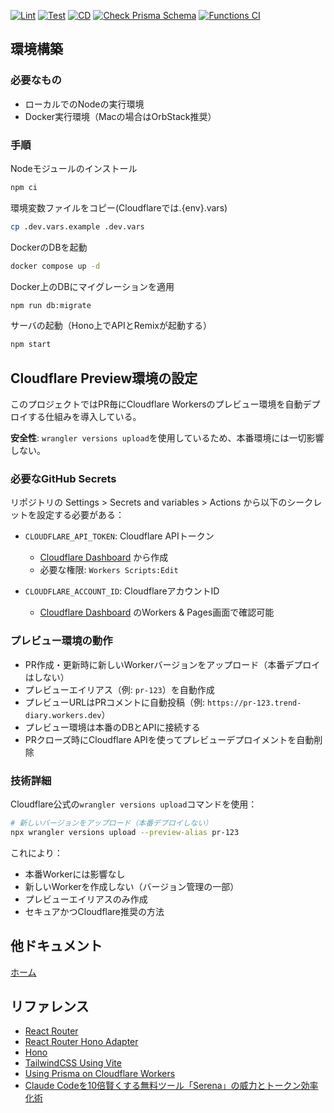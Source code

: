 [![Lint](https://github.com/Geek-Teck-Mentors/trend_diary/actions/workflows/lint.yaml/badge.svg)](https://github.com/Geek-Teck-Mentors/trend_diary/actions/workflows/lint.yaml)
[![Test](https://github.com/Geek-Teck-Mentors/trend_diary/actions/workflows/test.yaml/badge.svg?branch=main)](https://github.com/Geek-Teck-Mentors/trend_diary/actions/workflows/test.yaml)
[![CD](https://github.com/Geek-Teck-Mentors/trend_diary/actions/workflows/cd.yaml/badge.svg)](https://github.com/Geek-Teck-Mentors/trend_diary/actions/workflows/cd.yaml)
[![Check Prisma Schema](https://github.com/Geek-Teck-Mentors/trend_diary/actions/workflows/check_prisma.yaml/badge.svg)](https://github.com/Geek-Teck-Mentors/trend_diary/actions/workflows/check_prisma.yaml)
[![Functions CI](https://github.com/Geek-Teck-Mentors/trend_diary/actions/workflows/functions_ci.yaml/badge.svg)](https://github.com/Geek-Teck-Mentors/trend_diary/actions/workflows/functions_ci.yaml)

## 環境構築

### 必要なもの

- ローカルでのNodeの実行環境
- Docker実行環境（Macの場合はOrbStack推奨）

### 手順

Nodeモジュールのインストール

```sh
npm ci
```

環境変数ファイルをコピー(Cloudflareでは.{env}.vars)
```sh
cp .dev.vars.example .dev.vars
```

DockerのDBを起動

```sh
docker compose up -d
```

Docker上のDBにマイグレーションを適用

```sh
npm run db:migrate
```

サーバの起動（Hono上でAPIとRemixが起動する）

```sh
npm start
```

## Cloudflare Preview環境の設定

このプロジェクトではPR毎にCloudflare Workersのプレビュー環境を自動デプロイする仕組みを導入している。

**安全性**: `wrangler versions upload`を使用しているため、本番環境には一切影響しない。

### 必要なGitHub Secrets

リポジトリの Settings > Secrets and variables > Actions から以下のシークレットを設定する必要がある：

- `CLOUDFLARE_API_TOKEN`: Cloudflare APIトークン
  - [Cloudflare Dashboard](https://dash.cloudflare.com/profile/api-tokens) から作成
  - 必要な権限: `Workers Scripts:Edit`

- `CLOUDFLARE_ACCOUNT_ID`: CloudflareアカウントID
  - [Cloudflare Dashboard](https://dash.cloudflare.com/) のWorkers & Pages画面で確認可能

### プレビュー環境の動作

- PR作成・更新時に新しいWorkerバージョンをアップロード（本番デプロイはしない）
- プレビューエイリアス（例: `pr-123`）を自動作成
- プレビューURLはPRコメントに自動投稿（例: `https://pr-123.trend-diary.workers.dev`）
- プレビュー環境は本番のDBとAPIに接続する
- PRクローズ時にCloudflare APIを使ってプレビューデプロイメントを自動削除

### 技術詳細

Cloudflare公式の`wrangler versions upload`コマンドを使用：

```sh
# 新しいバージョンをアップロード（本番デプロイしない）
npx wrangler versions upload --preview-alias pr-123
```

これにより：
- 本番Workerには影響なし
- 新しいWorkerを作成しない（バージョン管理の一部）
- プレビューエイリアスのみ作成
- セキュアかつCloudflare推奨の方法

## 他ドキュメント

[ホーム](docs/home.md)

## リファレンス

- [React Router](https://reactrouter.com/home)
- [React Router Hono Adapter](https://github.com/yusukebe/hono-react-router-adapter)
- [Hono](https://hono.dev/docs/)
- [TailwindCSS Using Vite](https://tailwindcss.com/docs/installation/using-vite)
- [Using Prisma on Cloudflare Workers](https://hono.dev/examples/prisma)
- [Claude Codeを10倍賢くする無料ツール「Serena」の威力とトークン効率化術](https://zenn.dev/sc30gsw/articles/ff81891959aaef)
